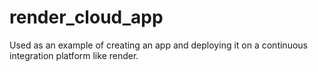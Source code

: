 # render_cloud_app
Used as an example of creating an app and deploying it on a continuous integration platform like render.

